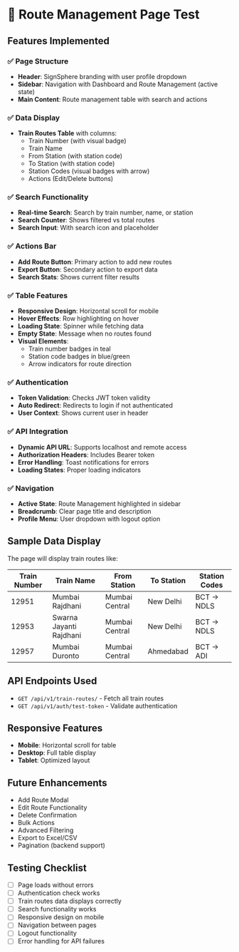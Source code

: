 # 🚂 Route Management Page Test

## Features Implemented

### ✅ **Page Structure**
- **Header**: SignSphere branding with user profile dropdown
- **Sidebar**: Navigation with Dashboard and Route Management (active state)
- **Main Content**: Route management table with search and actions

### ✅ **Data Display**
- **Train Routes Table** with columns:
  - Train Number (with visual badge)
  - Train Name
  - From Station (with station code)
  - To Station (with station code)
  - Station Codes (visual badges with arrow)
  - Actions (Edit/Delete buttons)

### ✅ **Search Functionality**
- **Real-time Search**: Search by train number, name, or station
- **Search Counter**: Shows filtered vs total routes
- **Search Input**: With search icon and placeholder

### ✅ **Actions Bar**
- **Add Route Button**: Primary action to add new routes
- **Export Button**: Secondary action to export data
- **Search Stats**: Shows current filter results

### ✅ **Table Features**
- **Responsive Design**: Horizontal scroll for mobile
- **Hover Effects**: Row highlighting on hover
- **Loading State**: Spinner while fetching data
- **Empty State**: Message when no routes found
- **Visual Elements**: 
  - Train number badges in teal
  - Station code badges in blue/green
  - Arrow indicators for route direction

### ✅ **Authentication**
- **Token Validation**: Checks JWT token validity
- **Auto Redirect**: Redirects to login if not authenticated
- **User Context**: Shows current user in header

### ✅ **API Integration**
- **Dynamic API URL**: Supports localhost and remote access
- **Authorization Headers**: Includes Bearer token
- **Error Handling**: Toast notifications for errors
- **Loading States**: Proper loading indicators

### ✅ **Navigation**
- **Active State**: Route Management highlighted in sidebar
- **Breadcrumb**: Clear page title and description
- **Profile Menu**: User dropdown with logout option

## Sample Data Display

The page will display train routes like:

| Train Number | Train Name | From Station | To Station | Station Codes |
|--------------|------------|--------------|------------|---------------|
| 12951 | Mumbai Rajdhani | Mumbai Central | New Delhi | BCT → NDLS |
| 12953 | Swarna Jayanti Rajdhani | Mumbai Central | New Delhi | BCT → NDLS |
| 12957 | Mumbai Duronto | Mumbai Central | Ahmedabad | BCT → ADI |

## API Endpoints Used

- `GET /api/v1/train-routes/` - Fetch all train routes
- `GET /api/v1/auth/test-token` - Validate authentication

## Responsive Features

- **Mobile**: Horizontal scroll for table
- **Desktop**: Full table display
- **Tablet**: Optimized layout

## Future Enhancements

- Add Route Modal
- Edit Route Functionality
- Delete Confirmation
- Bulk Actions
- Advanced Filtering
- Export to Excel/CSV
- Pagination (backend support)

## Testing Checklist

- [ ] Page loads without errors
- [ ] Authentication check works
- [ ] Train routes data displays correctly
- [ ] Search functionality works
- [ ] Responsive design on mobile
- [ ] Navigation between pages
- [ ] Logout functionality
- [ ] Error handling for API failures
